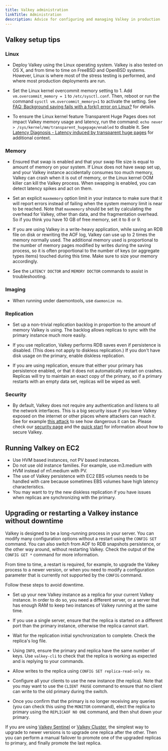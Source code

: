 ```yaml
---
title: Valkey administration
linkTitle: Administration
description: Advice for configuring and managing Valkey in production
---
```


## Valkey setup tips

### Linux

* Deploy Valkey using the Linux operating system. Valkey is also tested on OS X, and from time to time on FreeBSD and OpenBSD systems. However, Linux is where most of the stress testing is performed, and where most production deployments are run.

* Set the Linux kernel overcommit memory setting to 1. Add `vm.overcommit_memory = 1` to `/etc/sysctl.conf`. Then, reboot or run the command `sysctl vm.overcommit_memory=1` to activate the setting. See [FAQ: Background saving fails with a fork() error on Linux?](faq.md#background-saving-fails-with-a-fork-error-on-linux) for details. 

* To ensure the Linux kernel feature Transparent Huge Pages does not impact Valkey memory usage and latency, run the command: `echo never > /sys/kernel/mm/transparent_hugepage/enabled` to disable it. See [Latency Diagnosis - Latency induced by transparent huge pages](latency.md#latency-induced-by-transparent-huge-pages) for additional context. 

### Memory

* Ensured that swap is enabled and that your swap file size is equal to amount of memory on your system. If Linux does not have swap set up, and your Valkey instance accidentally consumes too much memory, Valkey can crash when it is out of memory, or the Linux kernel OOM killer can kill the Valkey process. When swapping is enabled, you can detect latency spikes and act on them.

* Set an explicit `maxmemory` option limit in your instance to make sure that it will report errors instead of failing when the system memory limit is near to be reached. Note that `maxmemory` should be set by calculating the overhead for Valkey, other than data, and the fragmentation overhead. So if you think you have 10 GB of free memory, set it to 8 or 9.

* If you are using Valkey in a write-heavy application, while saving an RDB file on disk or rewriting the AOF log, Valkey can use up to 2 times the memory normally used. The additional memory used is proportional to the number of memory pages modified by writes during the saving process, so it is often proportional to the number of keys (or aggregate types items) touched during this time. Make sure to size your memory accordingly.

* See the `LATENCY DOCTOR` and `MEMORY DOCTOR` commands to assist in troubleshooting.

### Imaging

* When running under daemontools, use `daemonize no`.

### Replication

* Set up a non-trivial replication backlog in proportion to the amount of memory Valkey is using. The backlog allows replicas to sync with the primary instance much more easily.

* If you use replication, Valkey performs RDB saves even if persistence is disabled. (This does not apply to diskless replication.) If you don't have disk usage on the primary, enable diskless replication.

* If you are using replication, ensure that either your primary has persistence enabled, or that it does not automatically restart on crashes. Replicas will try to maintain an exact copy of the primary, so if a primary restarts with an empty data set, replicas will be wiped as well.

### Security

* By default, Valkey does not require any authentication and listens to all the network interfaces. This is a big security issue if you leave Valkey exposed on the internet or other places where attackers can reach it. See for example [this attack](https://web.archive.org/web/20241019230117/http://www.antirez.com/news/96) to see how dangerous it can be. Please check our [security page](security.md) and the [quick start](quickstart.md) for information about how to secure Valkey.

## Running Valkey on EC2

* Use HVM based instances, not PV based instances.
* Do not use old instance families. For example, use m3.medium with HVM instead of m1.medium with PV.
* The use of Valkey persistence with EC2 EBS volumes needs to be handled with care because sometimes EBS volumes have high latency characteristics.
* You may want to try the new diskless replication if you have issues when replicas are synchronizing with the primary.

## Upgrading or restarting a Valkey instance without downtime

Valkey is designed to be a long-running process in your server. You can modify many configuration options without a restart using the `CONFIG SET` command. You can also switch from AOF to RDB snapshots persistence, or the other way around, without restarting Valkey. Check the output of the `CONFIG GET *` command for more information.

From time to time, a restart is required, for example, to upgrade the Valkey process to a newer version, or when you need to modify a configuration parameter that is currently not supported by the `CONFIG` command.

Follow these steps to avoid downtime.

* Set up your new Valkey instance as a replica for your current Valkey instance. In order to do so, you need a different server, or a server that has enough RAM to keep two instances of Valkey running at the same time.

* If you use a single server, ensure that the replica is started on a different port than the primary instance, otherwise the replica cannot start.

* Wait for the replication initial synchronization to complete. Check the replica's log file.

* Using `INFO`, ensure the primary and replica have the same number of keys. Use `valkey-cli` to check that the replica is working as expected and is replying to your commands.

* Allow writes to the replica using `CONFIG SET replica-read-only no`.

* Configure all your clients to use the new instance (the replica). Note that you may want to use the `CLIENT PAUSE` command to ensure that no client can write to the old primary during the switch.

* Once you confirm that the primary is no longer receiving any queries (you can check this using the `MONITOR` command), elect the replica to primary using the `REPLICAOF NO ONE` command, and then shut down your primary.

If you are using [Valkey Sentinel](sentinel.md) or [Valkey Cluster](cluster-tutorial.md), the simplest way to upgrade to newer versions is to upgrade one replica after the other. Then you can perform a manual failover to promote one of the upgraded replicas to primary, and finally promote the last replica.
